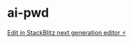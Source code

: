 # ai-pwd

[Edit in StackBlitz next generation editor ⚡️](https://stackblitz.com/~/github.com/alaotach/ai-pwd)